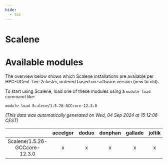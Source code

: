 ```yaml
---
hide:
  - toc
---
```


Scalene
=======

# Available modules


The overview below shows which Scalene installations are available per HPC-UGent Tier-2cluster, ordered based on software version (new to old).

To start using Scalene, load one of these modules using a `module load` command like:

```shell
module load Scalene/1.5.26-GCCcore-12.3.0
```

*(This data was automatically generated on Wed, 04 Sep 2024 at 15:12:06 CEST)*  

| |accelgor|doduo|donphan|gallade|joltik|shinx|skitty|
| :---: | :---: | :---: | :---: | :---: | :---: | :---: | :---: |
|Scalene/1.5.26-GCCcore-12.3.0|x|x|x|x|x|x|x|

